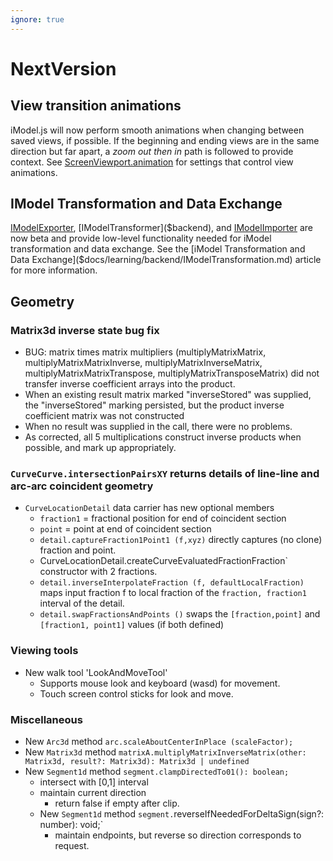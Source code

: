 ```yaml
---
ignore: true
---
```

# NextVersion

## View transition animations

iModel.js will now perform smooth animations when changing between saved views, if possible. If the beginning and ending views are in the same direction but far apart, a *zoom out then in* path is followed to provide context. See [ScreenViewport.animation]($frontend) for settings that control view animations.

## IModel Transformation and Data Exchange

[IModelExporter]($backend), [IModelTransformer]($backend), and [IModelImporter]($backend) are now beta and provide low-level functionality needed for iModel transformation and data exchange.
See the [iModel Transformation and Data Exchange]($docs/learning/backend/IModelTransformation.md) article for more information.

## Geometry

### Matrix3d inverse state bug fix

* BUG: matrix times matrix multipliers (multiplyMatrixMatrix, multiplyMatrixMatrixInverse, multiplyMatrixInverseMatrix, multiplyMatrixMatrixTranspose, multiplyMatrixTransposeMatrix) did not transfer inverse coefficient arrays into the product.
* When an existing result matrix marked "inverseStored" was supplied, the "inverseStored" marking persisted, but the product inverse coefficient matrix was not constructed
* When no result was supplied in the call, there were no problems.
* As corrected, all 5 multiplications construct inverse products when possible, and mark up appropriately.

### `CurveCurve.intersectionPairsXY` returns details of line-line and arc-arc coincident geometry

* `CurveLocationDetail` data carrier has new optional members
  * `fraction1` = fractional position for end of coincident section
  * `point` = point at end of coincident section
  * `detail.captureFraction1Point1 (f,xyz)` directly captures (no clone) fraction and point.
  * CurveLocationDetail.createCurveEvaluatedFractionFraction` constructor with 2 fractions.
  * `detail.inverseInterpolateFraction (f, defaultLocalFraction)` maps input fraction f to local fraction of the `fraction, fraction1` interval of the detail.
  * `detail.swapFractionsAndPoints ()` swaps the `[fraction,point]` and `[fraction1, point1]` values (if both defined)

### Viewing tools

* New walk tool 'LookAndMoveTool'
  * Supports mouse look and keyboard (wasd) for movement.
  * Touch screen control sticks for look and move.

### Miscellaneous

* New `Arc3d` method `arc.scaleAboutCenterInPlace (scaleFactor);`
* New `Matrix3d` method `matrixA.multiplyMatrixInverseMatrix(other: Matrix3d, result?: Matrix3d): Matrix3d | undefined`
* New `Segment1d` method `segment.clampDirectedTo01(): boolean;`
  * intersect with [0,1] interval
  * maintain current direction
    * return false if empty after clip.
  * New `Segment1d` method `segment.`reverseIfNeededForDeltaSign(sign?: number): void;`
    * maintain endpoints, but reverse so direction corresponds to request.
